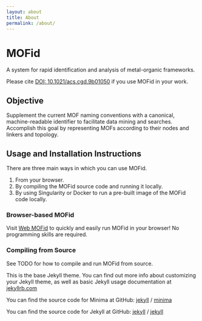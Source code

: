 ```yaml
---
layout: about
title: About
permalink: /about/
---
```


# MOFid

A system for rapid identification and analysis of metal-organic frameworks.

Please cite [DOI: 10.1021/acs.cgd.9b01050](https://pubs.acs.org/doi/abs/10.1021/acs.cgd.9b01050) if you use MOFid in your work.

## Objective

Supplement the current MOF naming conventions with a canonical, machine-readable identifier to facilitate data mining and searches. Accomplish this goal by representing MOFs according to their nodes and linkers and topology.

## Usage and Installation Instructions

There are three main ways in which you can use MOFid.
1. From your browser.
2. By compiling the MOFid source code and running it locally.
3. By using Singularity or Docker to run a pre-built image of the MOFid code locally.

### Browser-based MOFid

Visit [Web MOFid](https://snurr-group.github.io/web-mofid/) to quickly and easily run MOFid in your browser! No programming skills are required.

### Compiling from Source

See TODO for how to compile and run MOFid from source.

This is the base Jekyll theme. You can find out more info about customizing your Jekyll theme, as well as basic Jekyll usage documentation at [jekyllrb.com](https://jekyllrb.com/)

You can find the source code for Minima at GitHub:
[jekyll][jekyll-organization] /
[minima](https://github.com/jekyll/minima)

You can find the source code for Jekyll at GitHub:
[jekyll][jekyll-organization] /
[jekyll](https://github.com/jekyll/jekyll)


[jekyll-organization]: https://github.com/jekyll
